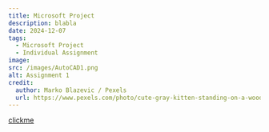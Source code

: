 ```yaml
---
title: Microsoft Project
description: blabla
date: 2024-12-07
tags:
  - Microsoft Project
  - Individual Assignment
image:
src: /images/AutoCAD1.png
alt: Assignment 1
credit:
  author: Marko Blazevic / Pexels
  url: https://www.pexels.com/photo/cute-gray-kitten-standing-on-a-wooden-flooring-774731/
---
```


[clickme](https://github.com/EnyiLiew/my-web)